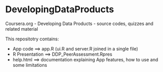 # DevelopingDataProducts
Coursera.org - Developing Data Products - source codes, quizzes and related material

This repositotry contains:

- App code ==> app.R (ui.R and server.R joined in a single file)
- R Presentation ==> DDP_PeerAssessment.Rpres
- help.html ==> documentation explaining App features, how to use and some limitations
